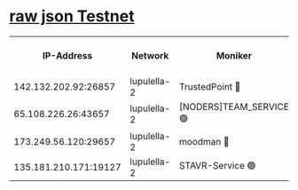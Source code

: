 [raw json Testnet](https://rpc-check.jaclalt.stavr.tech/jaclalt/rpc-jaclalt-result.json)
=

<table><tr><th>IP-Address</th><th>Network</th><th>Moniker</th><th>Latest Block Height</th><th>Earliest Block Height</th><th>Catching Up</th><th>Tx Index</th><th>Voting Power</th><th>Scan Time</th></tr><tr><td>142.132.202.92:26857</td><td>lupulella-2</td><td>TrustedPoint 🔴</td><td>6683937</td><td>6282001</td><td>False</td><td>off</td><td>5</td><td>2024-02-15T20:23:47.432155219UTC</td></tr><tr><td>65.108.226.26:43657</td><td>lupulella-2</td><td>[NODERS]TEAM_SERVICE 🟢</td><td>6683937</td><td>6282001</td><td>False</td><td>on</td><td>0</td><td>2024-02-15T20:23:47.876783433UTC</td></tr><tr><td>173.249.56.120:29657</td><td>lupulella-2</td><td>moodman 🔴</td><td>6683937</td><td>6583937</td><td>False</td><td>off</td><td>940134</td><td>2024-02-15T20:23:47.107033107UTC</td></tr><tr><td>135.181.210.171:19127</td><td>lupulella-2</td><td>STAVR-Service 🟢</td><td>6683936</td><td>6683001</td><td>False</td><td>on</td><td>0</td><td>2024-02-15T20:23:38.419312558UTC</td></tr></table>
